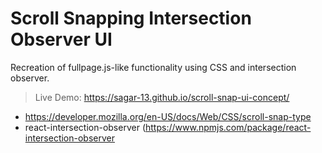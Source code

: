 # Scroll Snapping Intersection Observer UI

Recreation of fullpage.js-like functionality using CSS and intersection observer. 

> Live Demo: https://sagar-13.github.io/scroll-snap-ui-concept/

-  https://developer.mozilla.org/en-US/docs/Web/CSS/scroll-snap-type
-  react-intersection-observer (https://www.npmjs.com/package/react-intersection-observer

